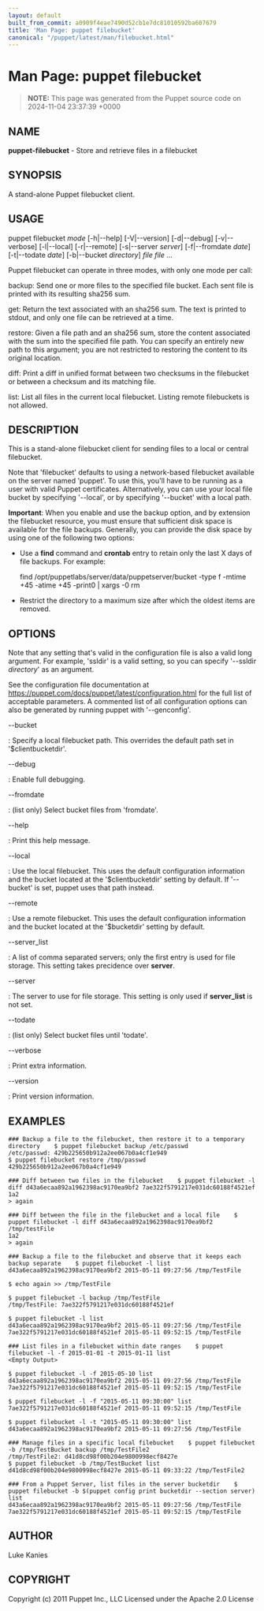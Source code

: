 ```yaml
---
layout: default
built_from_commit: a0909f4eae7490d52cb1e7dc81010592ba607679
title: 'Man Page: puppet filebucket'
canonical: "/puppet/latest/man/filebucket.html"
---
```


# Man Page: puppet filebucket

> **NOTE:** This page was generated from the Puppet source code on 2024-11-04 23:37:39 +0000

## NAME
**puppet-filebucket** - Store and retrieve files in a filebucket

## SYNOPSIS
A stand-alone Puppet filebucket client.

## USAGE
puppet filebucket *mode* \[-h\|\--help\] \[-V\|\--version\]
\[-d\|\--debug\] \[-v\|\--verbose\] \[-l\|\--local\] \[-r\|\--remote\]
\[-s\|\--server *server*\] \[-f\|\--fromdate *date*\] \[-t\|\--todate
*date*\] \[-b\|\--bucket *directory*\] *file* *file* \...

Puppet filebucket can operate in three modes, with only one mode per
call:

backup: Send one or more files to the specified file bucket. Each sent
file is printed with its resulting sha256 sum.

get: Return the text associated with an sha256 sum. The text is printed
to stdout, and only one file can be retrieved at a time.

restore: Given a file path and an sha256 sum, store the content
associated with the sum into the specified file path. You can specify an
entirely new path to this argument; you are not restricted to restoring
the content to its original location.

diff: Print a diff in unified format between two checksums in the
filebucket or between a checksum and its matching file.

list: List all files in the current local filebucket. Listing remote
filebuckets is not allowed.

## DESCRIPTION
This is a stand-alone filebucket client for sending files to a local or
central filebucket.

Note that \'filebucket\' defaults to using a network-based filebucket
available on the server named \'puppet\'. To use this, you\'ll have to
be running as a user with valid Puppet certificates. Alternatively, you
can use your local file bucket by specifying \'\--local\', or by
specifying \'\--bucket\' with a local path.

**Important**: When you enable and use the backup option, and by
extension the filebucket resource, you must ensure that sufficient disk
space is available for the file backups. Generally, you can provide the
disk space by using one of the following two options:

-   Use a **find** command and **crontab** entry to retain only the last
    X days of file backups. For example:



      find /opt/puppetlabs/server/data/puppetserver/bucket -type f -mtime +45 -atime +45 -print0 | xargs -0 rm

-   Restrict the directory to a maximum size after which the oldest
    items are removed.

## OPTIONS
Note that any setting that\'s valid in the configuration file is also a
valid long argument. For example, \'ssldir\' is a valid setting, so you
can specify \'\--ssldir *directory*\' as an argument.

See the configuration file documentation at
https://puppet.com/docs/puppet/latest/configuration.html for the full
list of acceptable parameters. A commented list of all configuration
options can also be generated by running puppet with \'\--genconfig\'.

\--bucket

:   Specify a local filebucket path. This overrides the default path set
    in \'\$clientbucketdir\'.

\--debug

:   Enable full debugging.

\--fromdate

:   (list only) Select bucket files from \'fromdate\'.

\--help

:   Print this help message.

\--local

:   Use the local filebucket. This uses the default configuration
    information and the bucket located at the \'\$clientbucketdir\'
    setting by default. If \'\--bucket\' is set, puppet uses that path
    instead.

\--remote

:   Use a remote filebucket. This uses the default configuration
    information and the bucket located at the \'\$bucketdir\' setting by
    default.

\--server_list

:   A list of comma separated servers; only the first entry is used for
    file storage. This setting takes precidence over **server**.

\--server

:   The server to use for file storage. This setting is only used if
    **server_list** is not set.

\--todate

:   (list only) Select bucket files until \'todate\'.

\--verbose

:   Print extra information.

\--version

:   Print version information.

## EXAMPLES

    ### Backup a file to the filebucket, then restore it to a temporary directory    $ puppet filebucket backup /etc/passwd
    /etc/passwd: 429b225650b912a2ee067b0a4cf1e949
    $ puppet filebucket restore /tmp/passwd 429b225650b912a2ee067b0a4cf1e949

    ### Diff between two files in the filebucket    $ puppet filebucket -l diff d43a6ecaa892a1962398ac9170ea9bf2 7ae322f5791217e031dc60188f4521ef
    1a2
    > again

    ### Diff between the file in the filebucket and a local file    $ puppet filebucket -l diff d43a6ecaa892a1962398ac9170ea9bf2 /tmp/testFile
    1a2
    > again

    ### Backup a file to the filebucket and observe that it keeps each backup separate    $ puppet filebucket -l list
    d43a6ecaa892a1962398ac9170ea9bf2 2015-05-11 09:27:56 /tmp/TestFile

    $ echo again >> /tmp/TestFile

    $ puppet filebucket -l backup /tmp/TestFile
    /tmp/TestFile: 7ae322f5791217e031dc60188f4521ef

    $ puppet filebucket -l list
    d43a6ecaa892a1962398ac9170ea9bf2 2015-05-11 09:27:56 /tmp/TestFile
    7ae322f5791217e031dc60188f4521ef 2015-05-11 09:52:15 /tmp/TestFile

    ### List files in a filebucket within date ranges    $ puppet filebucket -l -f 2015-01-01 -t 2015-01-11 list
    <Empty Output>

    $ puppet filebucket -l -f 2015-05-10 list
    d43a6ecaa892a1962398ac9170ea9bf2 2015-05-11 09:27:56 /tmp/TestFile
    7ae322f5791217e031dc60188f4521ef 2015-05-11 09:52:15 /tmp/TestFile

    $ puppet filebucket -l -f "2015-05-11 09:30:00" list
    7ae322f5791217e031dc60188f4521ef 2015-05-11 09:52:15 /tmp/TestFile

    $ puppet filebucket -l -t "2015-05-11 09:30:00" list
    d43a6ecaa892a1962398ac9170ea9bf2 2015-05-11 09:27:56 /tmp/TestFile

    ### Manage files in a specific local filebucket    $ puppet filebucket -b /tmp/TestBucket backup /tmp/TestFile2
    /tmp/TestFile2: d41d8cd98f00b204e9800998ecf8427e
    $ puppet filebucket -b /tmp/TestBucket list
    d41d8cd98f00b204e9800998ecf8427e 2015-05-11 09:33:22 /tmp/TestFile2

    ### From a Puppet Server, list files in the server bucketdir    $ puppet filebucket -b $(puppet config print bucketdir --section server) list
    d43a6ecaa892a1962398ac9170ea9bf2 2015-05-11 09:27:56 /tmp/TestFile
    7ae322f5791217e031dc60188f4521ef 2015-05-11 09:52:15 /tmp/TestFile

## AUTHOR
Luke Kanies

## COPYRIGHT
Copyright (c) 2011 Puppet Inc., LLC Licensed under the Apache 2.0
License
